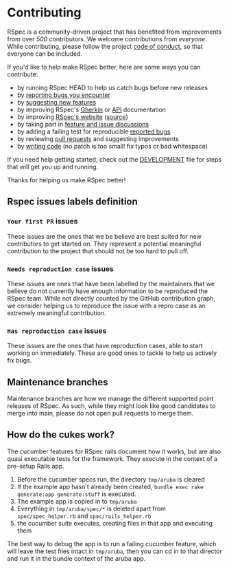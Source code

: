 <!---
This file was generated on 2020-12-25T18:48:30+00:00 from the rspec-dev repo.
DO NOT modify it by hand as your changes will get lost the next time it is generated.
-->

# Contributing

RSpec is a community-driven project that has benefited from improvements from over *500* contributors.
We welcome contributions from *everyone*. While contributing, please follow the project [code of conduct](CODE_OF_CONDUCT.md), so that everyone can be included.

If you'd like to help make RSpec better, here are some ways you can contribute:

  - by running RSpec HEAD to help us catch bugs before new releases
  - by [reporting bugs you encounter](https://github.com/rspec/rspec-rails/issues/new?template=bug_report.md)
  - by [suggesting new features](https://github.com/rspec/rspec-rails/issues/new?template=feature_request.md)
  - by improving RSpec's [Gherkin](https://rspec.info/documentation/) or [API](https://rspec.info/documentation/) documentation
  - by improving [RSpec's website](https://rspec.info/) ([source](https://github.com/rspec/rspec.github.io))
  - by taking part in [feature and issue discussions](https://github.com/rspec/rspec-rails/issues)
  - by adding a failing test for reproducible [reported bugs](https://github.com/rspec/rspec-rails/issues)
  - by reviewing [pull requests](https://github.com/rspec/rspec-rails/pulls) and suggesting improvements
  - by [writing code](DEVELOPMENT.md) (no patch is too small! fix typos or bad whitespace)

If you need help getting started, check out the [DEVELOPMENT](DEVELOPMENT.md) file for steps that will get you up and running.

Thanks for helping us make RSpec better!

## Rspec issues labels definition

### `Your first PR` issues

These issues are the ones that we be believe are best suited for new
contributors to get started on. They represent a potential meaningful
contribution to the project that should not be too hard to pull off.

### `Needs reproduction case` issues

These issues are ones that have been labelled by the maintainers that we
believe do not currently have enough information to be reproduced the RSpec
team. While not directly counted by the GitHub contribution graph, we consider
helping us to reproduce the issue with a repro case as an extremely meaningful
contribution.

### `Has reproduction case` issues

These issues are the ones that have reproduction cases, able to start working on
immediately. These are good ones to tackle to help us actively fix bugs.

## Maintenance branches

Maintenance branches are how we manage the different supported point releases
of RSpec. As such, while they might look like good candidates to merge into
main, please do not open pull requests to merge them.

## How do the cukes work?

The cucumber features for RSpec rails document how it works, but are also quasi
executable tests for the framework. They execute in the context of a pre-setup
Rails app.

1. Before the cucumber specs run, the directory `tmp/aruba` is cleared
2. If the example app hasn't already been created,
   `bundle exec rake generate:app generate:stuff` is executed.
3. The example app is copied in to `tmp/aruba`
4. Everything in `tmp/aruba/spec/*` is deleted apart from `spec/spec_helper.rb` and
   `spec/rails_helper.rb`
5. the cucumber suite executes, creating files in that app and executing them

The best way to debug the app is to run a failing cucumber feature, which will
leave the test files intact in `tmp/aruba`, then you can cd in to that director
and run it in the bundle context of the aruba app.
